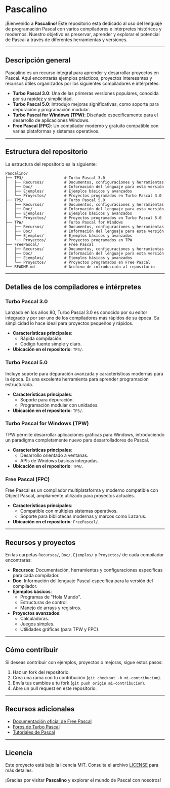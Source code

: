 # Pascalino

¡Bienvenido a **Pascalino**! Este repositorio está dedicado al uso del lenguaje de programación Pascal con varios compiladores e intérpretes históricos y modernos. Nuestro objetivo es preservar, aprender y explorar el potencial de Pascal a través de diferentes herramientas y versiones.

---

## Descripción general

Pascalino es un recurso integral para aprender y desarrollar proyectos en Pascal. Aquí encontrarás ejemplos prácticos, proyectos interesantes y recursos útiles organizados por los siguientes compiladores e intérpretes:

- **Turbo Pascal 3.0**: Una de las primeras versiones populares, conocida por su rapidez y simplicidad.
- **Turbo Pascal 5.0**: Introdujo mejoras significativas, como soporte para depuración y programación modular.
- **Turbo Pascal for Windows (TPW)**: Diseñado específicamente para el desarrollo de aplicaciones Windows.
- **Free Pascal (FPC)**: Un compilador moderno y gratuito compatible con varias plataformas y sistemas operativos.

---

## Estructura del repositorio

La estructura del repositorio es la siguiente:

```plaintext
Pascalino/
├── TP3/                  # Turbo Pascal 3.0
│   ├── Recursos/         # Documentos, configuraciones y herramientas
│   ├── Doc/              # Información del lenguaje para esta versión
│   ├── Ejemplos/         # Ejemplos básicos y avanzados
│   └── Proyectos/        # Proyectos programados en Turbo Pascal 3.0
├── TP5/                  # Turbo Pascal 5.0
│   ├── Recursos/         # Documentos, configuraciones y herramientas
│   ├── Doc/              # Información del lenguaje para esta versión
│   ├── Ejemplos/         # Ejemplos básicos y avanzados
│   └── Proyectos/        # Proyectos programados en Turbo Pascal 5.0
├── TPW/                  # Turbo Pascal for Windows
│   ├── Recursos/         # Documentos, configuraciones y herramientas
│   ├── Doc/              # Información del lenguaje para esta versión
│   ├── Ejemplos/         # Ejemplos básicos y avanzados
│   └── Proyectos/        # Proyectos programados en TPW
├── FreePascal/           # Free Pascal
│   ├── Recursos/         # Documentos, configuraciones y herramientas
│   ├── Doc/              # Información del lenguaje para esta versión
│   ├── Ejemplos/         # Ejemplos básicos y avanzados
│   └── Proyectos/        # Proyectos programados en Free Pascal
└── README.md             # Archivo de introducción al repositorio
```

---

## Detalles de los compiladores e intérpretes

### Turbo Pascal 3.0
Lanzado en los años 80, Turbo Pascal 3.0 es conocido por su editor integrado y por ser uno de los compiladores más rápidos de su época. Su simplicidad lo hace ideal para proyectos pequeños y rápidos.

- **Características principales**:
  - Rápida compilación.
  - Código fuente simple y claro.
- **Ubicación en el repositorio**: `TP3/`.

### Turbo Pascal 5.0
Incluye soporte para depuración avanzada y características modernas para la época. Es una excelente herramienta para aprender programación estructurada.

- **Características principales**:
  - Soporte para depuración.
  - Programación modular con unidades.
- **Ubicación en el repositorio**: `TP5/`.

### Turbo Pascal for Windows (TPW)
TPW permite desarrollar aplicaciones gráficas para Windows, introduciendo un paradigma completamente nuevo para desarrolladores de Pascal.

- **Características principales**:
  - Desarrollo orientado a ventanas.
  - APIs de Windows básicas integradas.
- **Ubicación en el repositorio**: `TPW/`.

### Free Pascal (FPC)
Free Pascal es un compilador multiplataforma y moderno compatible con Object Pascal, ampliamente utilizado para proyectos actuales.

- **Características principales**:
  - Compatible con múltiples sistemas operativos.
  - Soporte para bibliotecas modernas y marcos como Lazarus.
- **Ubicación en el repositorio**: `FreePascal/`.

---

## Recursos y proyectos

En las carpetas `Recursos/`, `Doc/`, `Ejemplos/` y `Proyectos/` de cada compilador encontrarás:

- **Recursos**: Documentación, herramientas y configuraciones específicas para cada compilador.
- **Doc**: Información del lenguaje Pascal específica para la versión del compilador.
- **Ejemplos básicos**:
  - Programas de "Hola Mundo".
  - Estructuras de control.
  - Manejo de arrays y registros.
- **Proyectos avanzados**:
  - Calculadoras.
  - Juegos simples.
  - Utilidades gráficas (para TPW y FPC).

---

## Cómo contribuir

Si deseas contribuir con ejemplos, proyectos o mejoras, sigue estos pasos:

1. Haz un fork del repositorio.
2. Crea una rama con tu contribución (`git checkout -b mi-contribucion`).
3. Envía tus cambios a tu fork (`git push origin mi-contribucion`).
4. Abre un pull request en este repositorio.

---

## Recursos adicionales

- [Documentación oficial de Free Pascal](https://www.freepascal.org/docs.html)
- [Foros de Turbo Pascal](https://turbopascal.org/)
- [Tutoriales de Pascal](https://www.pascalprogramming.org/)

---

## Licencia

Este proyecto está bajo la licencia MIT. Consulta el archivo [LICENSE](LICENSE) para más detalles.

¡Gracias por visitar **Pascalino** y explorar el mundo de Pascal con nosotros!
